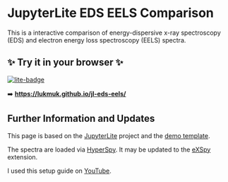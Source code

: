 # JupyterLite EDS EELS Comparison

This is a interactive comparison of energy-dispersive x-ray spectroscopy (EDS) and electron energy loss spectroscopy (EELS) spectra.

## ✨ Try it in your browser ✨
[![lite-badge](https://jupyterlite.rtfd.io/en/latest/_static/badge.svg)](https://lukmuk.github.io/jl-eds-eels/)



➡️ **https://lukmuk.github.io/jl-eds-eels/**


## Further Information and Updates

This page is based on the [JupyterLite](https://github.com/jupyterlite/jupyterlite) project and the [demo template](https://github.com/jupyterlite/demo).

The spectra are loaded via [HyperSpy](https://hyperspy.org/). It may be updated to the [eXSpy](https://hyperspy.org/exspy/) extension.

I used this setup guide on [YouTube](https://www.youtube.com/watch?v=-Jq0Qb39YPk).